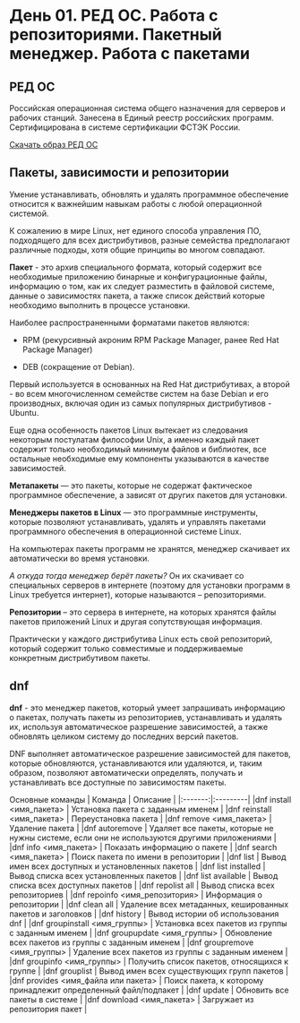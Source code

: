 # День 01. РЕД ОС. Работа с репозиториями. Пакетный менеджер. Работа с пакетами


## РЕД ОС
Российская операционная система общего назначения для серверов и рабочих станций. Занесена в Единый реестр российских программ. Сертифицирована в системе сертификации ФСТЭК России.

[Скачать образ РЕД ОС](https://redos.red-soft.ru/product/downloads/)


## Пакеты, зависимости и репозитории
Умение устанавливать, обновлять и удалять программное обеспечение относится к важнейшим навыкам работы с любой операционной системой. 

К сожалению в мире Linux, нет единого способа управления ПО, подходящего для всех дистрибутивов, разные семейства предполагают различные подходы, хотя общие принципы во многом совпадают.

 **Пакет** - это архив специального формата, который содержит все необходимые приложению бинарные и конфигурационные файлы, информацию о том, как их следует разместить в файловой системе, данные о зависимостях пакета, а также список действий которые необходимо выполнить в процессе установки.

Наиболее распространенными форматами пакетов являются:

+ RPM (рекурсивный акроним RPM Package Manager, ранее Red Hat Package Manager)

+ DEB (сокращение от Debian). 

Первый используется в основанных на Red Hat дистрибутивах, а второй - во всем многочисленном семействе систем на базе Debian и его производных, включая один из самых популярных дистрибутивов - Ubuntu.

Еще одна особенность пакетов Linux вытекает из следования некоторым постулатам философии Unix, а именно каждый пакет содержит только необходимый минимум файлов и библиотек, все остальные необходимые ему компоненты указываются в качестве зависимостей.

**Метапакеты** — это пакеты, которые не содержат фактическое программное обеспечение, а зависят от других пакетов для установки. 

**Менеджеры пакетов в Linux** — это программные инструменты, которые позволяют устанавливать, удалять и управлять пакетами программного обеспечения в операционной системе Linux.

На компьютерах пакеты программ не хранятся, менеджер скачивает их автоматически во время установки.

*А откуда тогда менеджер берёт пакеты?* Он их скачивает со специальных серверов в интернете (поэтому для установки программ в Linux требуется интернет), которые называются – репозиториями.

**Репозитории** – это сервера в интернете, на которых хранятся файлы пакетов приложений Linux и другая сопутствующая информация.

Практически у каждого дистрибутива Linux есть свой репозиторий, который содержит только совместимые и поддерживаемые конкретным дистрибутивом пакеты.


## dnf
**dnf** - это менеджер пакетов, который умеет запрашивать информацию о пакетах, получать пакеты из репозиториев, устанавливать и удалять их, используя автоматическое разрешение зависимостей, а также обновлять целиком систему до последних версий пакетов. 

DNF выполняет автоматическое разрешение зависимостей для пакетов, которые обновляются, устанавливаются или удаляются, и, таким образом, позволяют автоматически определять, получать и устанавливать все доступные по зависимостям пакеты.

Основные команды
| Команда |	Описание |
|:-------:|:---------|
|dnf install <имя_пакета> | Установка пакета с заданным именем |
|dnf reinstall <имя_пакета> | Переустановка пакета |
|dnf remove <имя_пакета> | Удаление пакета |
|dnf autoremove | Удаляет все пакеты, которые не нужны системе, если они не используются другими приложениями |
|dnf info <имя_пакета> | Показать информацию о пакете |
|dnf search <имя_пакета> | Поиск пакета по имени в репозитории |
|dnf list | Вывод имен всех доступных и установленных пакетов |
|dnf list installed | Вывод списка всех установленных пакетов |
|dnf list available | Вывод списка всех доступных пакетов |
|dnf repolist all | Вывод списка всех репозиториев |
|dnf repoinfo <имя_репозитория> | Информация о репозитории |
|dnf clean all | Удаление всех метаданных, кешированных пакетов и заголовков |
|dnf history | Вывод истории об использования dnf |
|dnf groupinstall <имя_группы> | Установка всех пакетов из группы с заданным именем |
|dnf groupupdate <имя_группы> | Обновление всех пакетов из группы с заданным именем |
|dnf groupremove <имя_группы> | Удаление всех пакетов из группы с заданным именем |
|dnf groupinfo <имя_группы> | Получить список пакетов, относящихся к группе |
|dnf grouplist | Вывод имен всех существующих групп пакетов |
|dnf provides <имя_файла или пакета> | Поиск пакета, к которому принадлежит определенный файл/подпакет |
|dnf update | Обновить все пакеты в системе |
|dnf download <имя_пакета> | Загружает из репозитория пакет |
